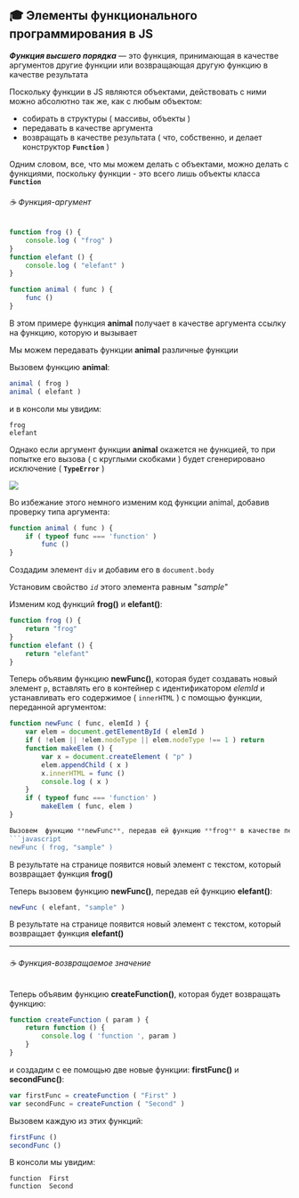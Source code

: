 ## :mortar_board: Элементы функционального программирования в JS

**_Функция высшего порядка_** — это функция, принимающая в качестве аргументов другие функции или возвращающая другую функцию в качестве результата

Поскольку функции в JS являются объектами, действовать с ними можно абсолютно так же, как с любым объектом: 

* собирать в структуры ( массивы, объекты )
* передавать в качестве аргумента
* возвращать в качестве результата ( что, собственно, и делает конструктор **`Function`** )

Одним словом, все, что мы можем делать с объектами, можно делать с функциями, поскольку функции - это всего лишь объекты класса **`Function`**

###### :coffee: Функция-аргумент

```javascript
function frog () {
    console.log ( "frog" )
}
function elefant () {
    console.log ( "elefant" )
}

function animal ( func ) {
    func ()
}
```
В этом примере функция **animal** получает в качестве аргумента ссылку на функцию, которую и вызывает

Мы можем передавать функции **animal** различные функции 

Вызовем функцию **animal**:
```javascript
animal ( frog )
animal ( elefant )
```
и в консоли мы увидим:
```console
frog
elefant
```
Однако если аргумент функции **animal** окажется не функцией, то при попытке его вызова ( с круглыми скобками ) будет сгенерировано исключение ( **`TypeError`** )

![](https://lh3.googleusercontent.com/3GB6A4pHq6LgFdRGD31bjB5sEUMgWCTYJHf9JmNjOX-r-6PMN54s6-vRTL5d73Nw7lKkAntT_2d0Ea4kcEpenX-gTm8nuNXGXvgJ0DKxw82A36E8hZbr-Zmggh9N7ZJbK4G5TkfTDDY5DHw)

Во избежание этого немного изменим код функции animal, 
добавив проверку типа аргумента:
```javascript
function animal ( func ) {
    if ( typeof func === 'function' )
        func ()
}
```
Создадим элемент `div`  и  добавим его в  `document.body`

Установим свойство  _`id`_  этого элемента  равным "_sample_"

Изменим код функций **frog()** и **elefant()**:
```javascript
function frog () {
    return "frog"
}
function elefant () {
    return "elefant"
}
```
Теперь объявим функцию  **newFunc()**, которая будет создавать новый элемент `p`, вставлять его в контейнер с идентификатором  _elemId_ и устанавливать его содержимое ( `innerHTML` ) с помощью функции, переданной аргументом:
```javascript
function newFunc ( func, elemId ) {
    var elem = document.getElementById ( elemId )
    if ( !elem || !elem.nodeType || elem.nodeType !== 1 ) return
    function makeElem () {
        var x = document.createElement ( "p" )
        elem.appendChild ( x )
        x.innerHTML = func ()
        console.log ( x )
    }
    if ( typeof func === 'function' )
        makeElem ( func, elem )
}

Вызовем  функцию **newFunc**, передав ей функцию **frog** в качестве первого аргумента, а вторым аргументом передадим ей  `id` созданного нами элемента ( "_sample_" ):
```javascript
newFunc ( frog, "sample" )
```
В результате на странице появится новый элемент с текстом, который возвращает функция **frog()**

Теперь вызовем  функцию **newFunc()**, передав ей функцию **elefant()**:
```javascript
newFunc ( elefant, "sample" )
```
В результате на странице появится новый элемент с текстом, который возвращает функция  **elefant()**

***

###### :coffee: Функция-возвращаемое значение

Теперь объявим функцию  **createFunction()**,  которая будет возвращать функцию:
```javascript
function createFunction ( param ) {
    return function () {
        console.log ( 'function ', param )
    }
}
```
и создадим с ее помощью две новые функции: **firstFunc()**  и  **secondFunc()**:
```javascript
var firstFunc = createFunction ( "First" )
var secondFunc = createFunction ( "Second" )
```
Вызовем каждую из этих функций:
```javascript
firstFunc ()
secondFunc ()
```
В консоли мы увидим:
```console
function  First
function  Second
```
